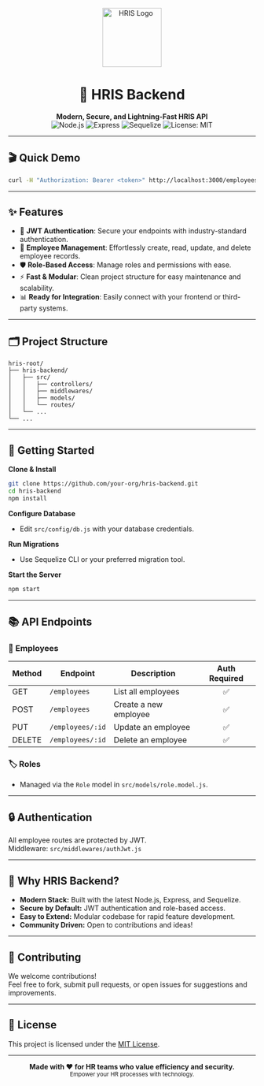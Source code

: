 <p align="center">
  <img src="https://placehold.co/200x200?text=HRIS+Logo" alt="HRIS Logo" width="120" />
</p>

<h1 align="center">🚀 HRIS Backend</h1>

<p align="center">
  <b>Modern, Secure, and Lightning-Fast HRIS API</b><br>
  <img alt="Node.js" src="https://img.shields.io/badge/Node.js-18.x-green?logo=node.js">
  <img alt="Express" src="https://img.shields.io/badge/Express.js-4.x-blue?logo=express">
  <img alt="Sequelize" src="https://img.shields.io/badge/Sequelize-6.x-2f406a?logo=sequelize">
  <img alt="License: MIT" src="https://img.shields.io/badge/License-MIT-yellow.svg">
</p>

---

## 🎬 Quick Demo

```bash
curl -H "Authorization: Bearer <token>" http://localhost:3000/employees
```

---

## ✨ Features

- 🔐 **JWT Authentication**: Secure your endpoints with industry-standard authentication.
- 👥 **Employee Management**: Effortlessly create, read, update, and delete employee records.
- 🛡️ **Role-Based Access**: Manage roles and permissions with ease.
- ⚡ **Fast & Modular**: Clean project structure for easy maintenance and scalability.
- 📊 **Ready for Integration**: Easily connect with your frontend or third-party systems.

---

## 🗂️ Project Structure

```
hris-root/
├── hris-backend/
│   ├── src/
│   │   ├── controllers/
│   │   ├── middlewares/
│   │   ├── models/
│   │   └── routes/
│   └── ...
└── ...
```

---

## 🚦 Getting Started

**Clone & Install**
```bash
git clone https://github.com/your-org/hris-backend.git
cd hris-backend
npm install
```

**Configure Database**
- Edit `src/config/db.js` with your database credentials.

**Run Migrations**
- Use Sequelize CLI or your preferred migration tool.

**Start the Server**
```bash
npm start
```

---

## 📚 API Endpoints

### 👤 Employees

| Method | Endpoint            | Description                       | Auth Required |
|--------|---------------------|-----------------------------------|:-------------:|
| GET    | `/employees`        | List all employees                |      ✅       |
| POST   | `/employees`        | Create a new employee             |      ✅       |
| PUT    | `/employees/:id`    | Update an employee                |      ✅       |
| DELETE | `/employees/:id`    | Delete an employee                |      ✅       |

### 🏷️ Roles

- Managed via the `Role` model in `src/models/role.model.js`.

---

## 🔒 Authentication

All employee routes are protected by JWT.<br>
Middleware: `src/middlewares/authJwt.js`

---

## 🌟 Why HRIS Backend?

- **Modern Stack:** Built with the latest Node.js, Express, and Sequelize.
- **Secure by Default:** JWT authentication and role-based access.
- **Easy to Extend:** Modular codebase for rapid feature development.
- **Community Driven:** Open to contributions and ideas!

---

## 🤝 Contributing

We welcome contributions!  
Feel free to fork, submit pull requests, or open issues for suggestions and improvements.

---

## 📄 License

This project is licensed under the [MIT License](LICENSE).

---

<p align="center">
  <b>Made with ❤️ for HR teams who value efficiency and security.</b><br>
  <sub>Empower your HR processes with technology.</sub>
</p>
